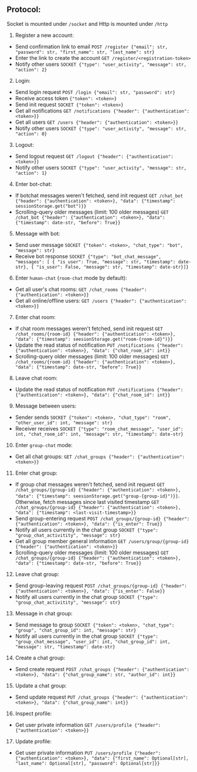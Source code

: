 ## Protocol:

Socket is mounted under `/socket` and Http is mounted under `/http`

1. Register a new account:

- Send confirmation link to email `POST /register {"email": str, "password": str, "first_name": str, "last_name": str}`
- Enter the link to create the account `GET /register/<registration-token>`
- Notify other users `SOCKET {"type": "user_activity", "message": str, "action": 2}`

2. Login:

- Send login request `POST /login {"email": str, "password": str}`
- Receive access token `{"token": <token>}`
- Send init request `SOCKET {"token": <token>}`
- Get all notifications `GET /notifications {"header": {"authentication": <token>}}`
- Get all users `GET /users {"header": {"authentication": <token>}}`
- Notify other users `SOCKET {"type": "user_activity", "message": str, "action": 0}`

3. Logout:

- Send logout request `GET /logout {"header": {"authentication": <token>}}`
- Notify other users `SOCKET {"type": "user_activity", "message": str, "action": 1}`

4. Enter bot-chat:

- If botchat messages weren't fetched, send init request `GET /chat_bot {"header": {"authentication": <token>}, "data": {"timestamp": sessionStorage.get("bot")}}`
- Scrolling-query older messages (limit: 100 older messages) `GET /chat_bot {"header": {"authentication": <token>}, "data": {"timestamp": date-str, "before": True}}`

5. Message with bot:

- Send user message `SOCKET {"token": <token>, "chat_type": "bot", "message": str}`
- Receive bot response `SOCKET {"type": "bot_chat_message", "messages": [ { "is_user": True, "message": str, "timestamp": date-str}, { "is_user": False, "message": str, "timestamp": date-str}]}`

6. Enter `human-chat` (`room-chat` mode by default):

- Get all user's chat rooms: `GET /chat_rooms {"header": {"authentication": <token>}}`
- Get all online/offline users: `GET /users {"header": {"authentication": <token>}}`

7. Enter chat room:

- If chat room messages weren't fetched, send init request `GET /chat_rooms/{room-id} {"header": {"authentication": <token>}, "data": {"timestamp": seesionStorage.get("room-{room-id}")}}`
- Update the read status of notification `PUT /notifications {"header": {"authentication": <token>}, "data": {"chat_room_id": int}}`
- Scrolling-query older messages (limit: 100 older messages) `GET /chat_rooms/{room-id} {"header": {"authentication": <token>}, "data": {"timestamp": date-str, "before": True}}`

8. Leave chat room:

- Update the read status of notification `PUT /notifications {"header": {"authentication": <token>}, "data": {"chat_room_id": int}}`

9. Message between users:

- Sender sends `SOCKET {"token": <token>, "chat_type": "room", "other_user_id": int, "message": str}`
- Receiver receives `SOCKET {"type": "room_chat_message", "user_id": int, "chat_room_id": int, "message": str, "timestamp": date-str}`

10. Enter `group-chat` mode:

- Get all chat groups: `GET /chat_groups {"header": {"authentication": <token>}}`

11. Enter chat group:

- If group chat messages weren't fetched, send init request `GET /chat_groups/{group-id} {"header": {"authentication": <token>}, "data": {"timestamp": seesionStorage.get("group-{group-id}")}}`. Otherwise, fetch messages since last visited timestamp `GET /chat_groups/{group-id} {"header": {"authentication": <token>}, "data": {"timestamp": <last-visit-timestamp>}}`
- Send group-entering request `POST /chat_groups/{group-id} {"header": {"authentication": <token>}, "data": {"is_enter": True}}`
- Notify all users currently in the chat group `SOCKET {"type": "group_chat_activitity", "message": str}`
- Get all group member general information `GET /users/group/{group-id} {"header": {"authentication": <token>}}`
- Scrolling-query older messages (limit: 100 older messages) `GET /chat_groups/{group-id} {"header": {"authentication": <token>}, "data": {"timestamp": date-str, "before": True}}`

12. Leave chat group:

- Send group-leaving request `POST /chat_groups/{group-id} {"header": {"authentication": <token>}, "data": {"is_enter": False}}`
- Notify all users currently in the chat group `SOCKET {"type": "group_chat_activitity", "message": str}`

13. Message in chat group:

- Send message to group `SOCKET {"token": <token>, "chat_type": "group", "chat_group_id": int, "message": str}`
- Notify all users currently in the chat group `SOCKET {"type": "group_chat_message", "user_id": int, "chat_group_id": int, "message": str, "timestamp": date-str}`

14. Create a chat group:

- Send create request `POST /chat_groups {"header": {"authentication": <token>}, "data": {"chat_group_name": str, "author_id": int}}`

15. Update a chat group:

- Send update request `PUT /chat_groups {"header": {"authentication": <token>}, "data": {"chat_group_name": int}}`

16. Inspect profile:

- Get user private information `GET /users/profile {"header": {"authentication": <token>}}`

17. Update profile:

- Get user private information `PUT /users/profile {"header": {"authentication": <token>}, "data": {"first_name": Optional[str], "last_name": Optional[str], "password": Optional[str]}}`
